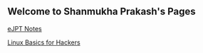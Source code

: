 ## Welcome to Shanmukha Prakash's Pages

[eJPT Notes](/ejpt-notes.md)

[Linux Basics for Hackers](/linux-basics-for-hackers.md)
